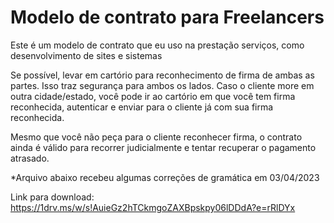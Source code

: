 # Modelo de contrato para Freelancers
Este é um modelo de contrato que eu uso na prestação serviços, como desenvolvimento de sites e sistemas

Se possível, levar em cartório para reconhecimento de firma de ambas as partes. Isso traz segurança para ambos os lados. Caso o cliente more em outra cidade/estado, você pode ir ao cartório em que você tem firma reconhecida, autenticar e enviar para o cliente já com sua firma reconhecida.

Mesmo que você não peça para o cliente reconhecer firma, o contrato ainda é válido para recorrer judicialmente e tentar recuperar o pagamento atrasado.

*Arquivo abaixo recebeu algumas correções de gramática em 03/04/2023

Link para download: https://1drv.ms/w/s!AuieGz2hTCkmgoZAXBpskpy06lDDdA?e=rRlDYx
